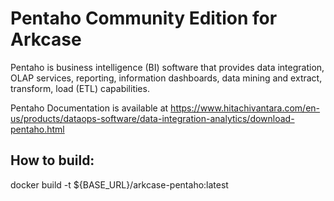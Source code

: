# Pentaho Community Edition for Arkcase

Pentaho is business intelligence (BI) software that provides data integration, OLAP services, reporting, information dashboards, data mining and extract, transform, load (ETL) capabilities.

Pentaho Documentation is available at https://www.hitachivantara.com/en-us/products/dataops-software/data-integration-analytics/download-pentaho.html

## How to build:

docker build -t ${BASE_URL}/arkcase-pentaho:latest


